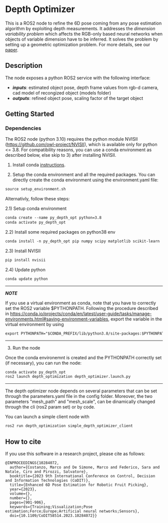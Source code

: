 # Depth Optimizer
This is a ROS2 node to refine the 6D pose coming from any pose estimation algorithm by exploiting depth measurements. It addresses the _dimension variability problem_ which affects the RGB-only based neural networks when objects of variable dimension have to be inferred. It solves the problem by setting up a geometric optimization problem. For more details, see our [paper](https://arxiv.org/abs/2305.15856).

## Description
The node exposes a python ROS2 service with the following interface:  
* ***inputs***: estimated object pose, depth frame values from rgb-d camera, cad model of recongized object (models folder)
* ***outputs***: refined object pose, scaling factor of the target object

## Getting Started

### Dependencies
The ROS2 node (python 3.10) requires the python module NVISII (https://github.com/owl-project/NVISII), which is available only for python <= 3.8. For compatibility reasons, you can use a conda environment as described below, else skip to 3) after installing NVISII.

1) Install conda [instructions](https://docs.conda.io/projects/conda/en/latest/user-guide/install/linux.html).

2) Setup the conda environment and all the required packages. 
You can directly create the conda environment using the environment.yaml file:
  ```diff
  source setup_environment.sh
  ```
Alternativly, follow these steps:

2.1) Setup conda environment 
```diff
conda create --name py_depth_opt python=3.8
conda activate py_depth_opt
```

2.2) Install some required packages on python38 env
```diff
conda install -n py_depth_opt pip numpy scipy matplotlib scikit-learn
```

2.3) Install NVISII
```diff
pip install nvisii
```

2.4) Update python
```diff
conda update python
```


---
***NOTE***

If you use a virtual environment as conda, note that you have to correctly set the ROS2 variable $PYTHONPATH. Following the procedure described in https://conda.io/projects/conda/en/latest/user-guide/tasks/manage-environments.html#saving-environment-variables, export the variable in the virtual environment by using
```diff
export PYTHONPATH="$CONDA_PREFIX/lib/python3.8/site-packages:$PYTHONPATH"
```

---

3) Run the node

Once the conda environemnt is created and the PYTHONPATH correctly set (if necessary), you can run the node:
```diff
conda activate py_depth_opt
ros2 launch depth_optimization depth_optimizer.launch.py 
```

---
The depth optimizer node depends on several parameters that can be set through the parameters.yaml file in the config folder. Moreover, the two parameters "mesh_path" and "mesh_scale", can be dinamically changed through the cli (ros2 param set) or by code. 

You can launch a simple client node with
```diff
ros2 run depth_optimization simple_depth_optimizer_client 
```

## How to cite 

If you use this software in a research project, please cite as follows:
```
@INPROCEEDINGS{10284072,
  author={Costanzo, Marco and De Simone, Marco and Federico, Sara and Natale, Ciro and Pirozzi, Salvatore},
  booktitle={2023 9th International Conference on Control, Decision and Information Technologies (CoDIT)}, 
  title={Enhanced 6D Pose Estimation for Robotic Fruit Picking}, 
  year={2023},
  volume={},
  number={},
  pages={901-906},
  keywords={Training;Visualization;Pose estimation;Force;Europe;Artificial neural networks;Sensors},
  doi={10.1109/CoDIT58514.2023.10284072}}

```








